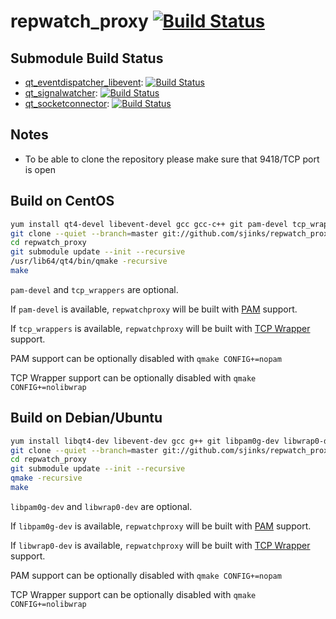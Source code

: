 # repwatch_proxy [![Build Status](https://travis-ci.org/sjinks/repwatch_proxy.png?branch=master)](https://travis-ci.org/sjinks/repwatch_proxy)

## Submodule Build Status

* [qt_eventdispatcher_libevent](https://github.com/sjinks/qt_eventdispatcher_libevent): [![Build Status](https://secure.travis-ci.org/sjinks/qt_eventdispatcher_libevent.png)](http://travis-ci.org/sjinks/qt_eventdispatcher_libevent)
* [qt_signalwatcher](https://github.com/sjinks/qt_signalwatcher): [![Build Status](https://secure.travis-ci.org/sjinks/qt_signalwatcher.png)](http://travis-ci.org/sjinks/qt_signalwatcher)
* [qt_socketconnector](https://github.com/sjinks/qt_socketconnector): [![Build Status](https://travis-ci.org/sjinks/qt_socketconnector.png?branch=master)](https://travis-ci.org/sjinks/qt_socketconnector)

## Notes

* To be able to clone the repository please make sure that 9418/TCP port is open

## Build on CentOS

```bash
yum install qt4-devel libevent-devel gcc gcc-c++ git pam-devel tcp_wrappers
git clone --quiet --branch=master git://github.com/sjinks/repwatch_proxy.git repwatch_proxy
cd repwatch_proxy
git submodule update --init --recursive
/usr/lib64/qt4/bin/qmake -recursive
make
```

`pam-devel` and `tcp_wrappers` are optional.

If `pam-devel` is available, `repwatchproxy` will be built with [PAM](http://en.wikipedia.org/wiki/Pluggable_authentication_module) support.

If `tcp_wrappers` is available, `repwatchproxy` will be built with [TCP Wrapper](http://en.wikipedia.org/wiki/TCP_Wrapper) support.

PAM support can be optionally disabled with `qmake CONFIG+=nopam`

TCP Wrapper support can be optionally disabled with `qmake CONFIG+=nolibwrap`

## Build on Debian/Ubuntu

```bash
yum install libqt4-dev libevent-dev gcc g++ git libpam0g-dev libwrap0-dev
git clone --quiet --branch=master git://github.com/sjinks/repwatch_proxy.git repwatch_proxy
cd repwatch_proxy
git submodule update --init --recursive
qmake -recursive
make
```

`libpam0g-dev` and `libwrap0-dev` are optional.

If `libpam0g-dev` is available, `repwatchproxy` will be built with [PAM](http://en.wikipedia.org/wiki/Pluggable_authentication_module) support.

If `libwrap0-dev` is available, `repwatchproxy` will be built with [TCP Wrapper](http://en.wikipedia.org/wiki/TCP_Wrapper) support.

PAM support can be optionally disabled with `qmake CONFIG+=nopam`

TCP Wrapper support can be optionally disabled with `qmake CONFIG+=nolibwrap`

